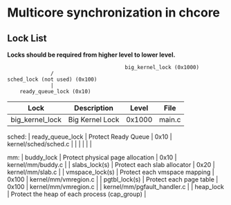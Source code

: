# Multicore synchronization in chcore

## Lock List

**Locks should be required from higher level to lower level.**

```
                                      big_kernel_lock (0x1000)
              /
sched_lock (not used) (0x100)
              |
    ready_queue_lock (0x10)
```



| Lock             | Description         | Level  | File                 |
| ---------------- | ------------------- | ------ | -------------------- |
| big_kernel_lock  | Big Kernel Lock     | 0x1000 | main.c               |

sched:
| ready_queue_lock | Protect Ready Queue | 0x10   | kernel/sched/sched.c |
|                  |                     |        |                      |

mm:
| buddy_lock       | Protect physical page allocation | 0x10  | kernel/mm/buddy.c     |
| slabs_lock(s)    | Protect each slab allocator      | 0x20  | kernel/mm/slab.c      |
| vmspace_lock(s)  | Protect each vmspace mapping     | 0x100 | kernel/mm/vmregion.c  |
| pgtbl_lock(s)    | Protect each page table          | 0x100 | kernel/mm/vmregion.c  | 
							| kernel/mm/pgfault_handler.c |
| heap_lock        | Protect the heap of each process (cap_group) |
